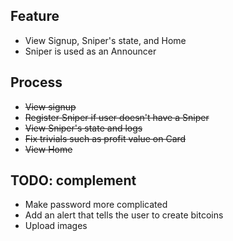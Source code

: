 ## Feature
- View Signup, Sniper's state, and Home
- Sniper is used as an Announcer 

## Process
- ~~View signup~~
- ~~Register Sniper if user doesn't have a Sniper~~
- ~~View Sniper's state and logs~~ 
- ~~Fix trivials such as profit value on Card~~
- ~~View Home~~

## TODO: complement
- Make password more complicated
- Add an alert that tells the user to create bitcoins 
- Upload images 